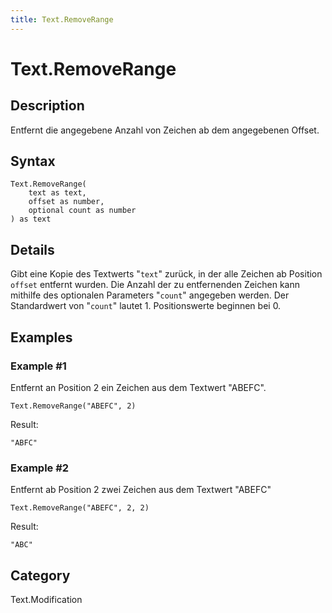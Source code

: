 ```yaml
---
title: Text.RemoveRange
---
```


# Text.RemoveRange


## Description

Entfernt die angegebene Anzahl von Zeichen ab dem angegebenen Offset.


## Syntax

```powerquery
Text.RemoveRange(
    text as text,
    offset as number,
    optional count as number
) as text
```


## Details

Gibt eine Kopie des Textwerts "<code>text</code>" zurück, in der alle Zeichen ab Position <code>offset</code> entfernt wurden.    Die Anzahl der zu entfernenden Zeichen kann mithilfe des optionalen Parameters "<code>count</code>" angegeben werden. Der Standardwert von "<code>count</code>" lautet 1. Positionswerte beginnen bei 0.


## Examples

### Example #1 
Entfernt an Position 2 ein Zeichen aus dem Textwert &#34;ABEFC&#34;.
```powerquery
Text.RemoveRange("ABEFC", 2)
```

Result: 
```powerquery
"ABFC"
```


### Example #2 
Entfernt ab Position 2 zwei Zeichen aus dem Textwert &#34;ABEFC&#34;
```powerquery
Text.RemoveRange("ABEFC", 2, 2)
```

Result: 
```powerquery
"ABC"
```




## Category
Text.Modification

